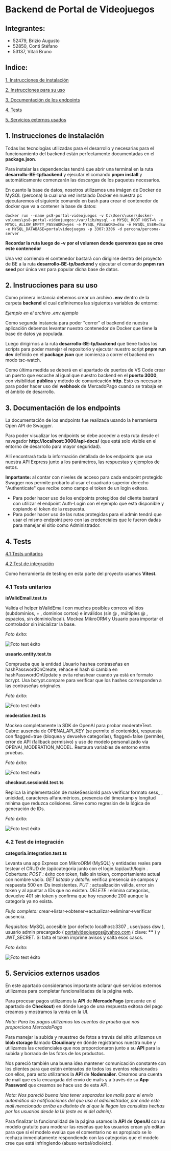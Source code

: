 # Backend de Portal de Videojuegos

## Integrantes:

- 52479, Brizio Augusto
- 52850, Conti Stéfano
- 53137, Vitali Bruno

## Indice:

<a href="#1-instrucciones-de-instalación"><u>1. Instrucciones de instalación</u></a>

<a href="#2-instrucciones-para-su-uso"><u>2. Instrucciones para su uso</u></a>

<a href="#3-documentación-de-los-endpoints"><u>3. Documentación de los endpoints</u></a>

<a href="#4-Tests"><u>4. Tests</u></a>

<a href="#5-servicios-externos-usados"><u>5. Servicios externos usados</u></a>

## 1. Instrucciones de instalación

Todas las tecnologías utilizadas para el desarrollo y necesarias para el funcionamiento del backend están perfectamente documentadas en el **package.json**.

Para instalar las dependencias tendrá que abrir una terminal en la ruta **desarrollo-BE-tp/backend** y ejecutar el comando **pnpm install** y automáticamente comenzarán las descargas de los paquetes necesarios.

En cuanto la base de datos, nosotros utilizamos una imágen de Docker de MySQL (percona) la cual una vez instalado Docker en nuestra pc ejecutaremos el siguiente comando en bash para crear el contenedor de docker que va a contener la base de datos:

```
docker run --name ps8-portal-videojuegos -v C:\Users\user\docker-volumes\ps8-portal-videojuegos:/var/lib/mysql -e MYSQL_ROOT_HOST=% -e MYSQL_ALLOW_EMPTY_PASSWORD=yes -e MYSQL_PASSWORD=dsw -e MYSQL_USER=dsw -e MYSQL_DATABASE=portalvideojuegos -p 3307:3306 -d percona/percona-server
```

**Recordar la ruta luego de -v por el volumen donde queremos que se cree este contenedor**

Una vez corriendo el contenedor bastará con dirigirse dentro del proyecto de BE a la ruta **desarrollo-BE-tp/backend** y ejecutar el comando **pnpm run seed** por única vez para popular dicha base de datos.

## 2. Instrucciones para su uso

Como primera instancia debemos crear un archivo **.env** dentro de la carpeta **backend** el cual definiremos las siguientes variables de entorno:

_Ejemplo en el archivo .env.ejemplo_

Como segunda instancia para poder "correr" el backend de nuestra aplicación debemos levantar nuestro contenedor de Docker que tiene la base de datos ya populada.

Luego dirigirnos a la ruta **desarrollo-BE-tp/backend** que tiene todos los scripts para poder manejar el repositorio y ejecutar nuestro script **pnpm run dev** definido en el **package.json** que comienza a correr el backend en modo tsc-watch.

Como última medida se deberá en el apartado de puertos de VS Code crear un puerto que escuche al igual que nuestro backend en el **puerto 3000**, con visibilidad **pública** y método de comunicación **http**. Esto es necesario para poder hacer uso del **webhook** de MercadoPago cuando se trabaja en el ámbito de desarrollo.

## 3. Documentación de los endpoints

La documentación de los endpoints fue realizada usando la herramienta Open API de Swagger.

Para poder visualizar los endpoints se debe acceder a esta ruta desde el navegador **http://localhost:3000/api-docs/** (que está solo visible en el entorno de desarrollo para mayor seguridad).

Allí encontrará toda la información detallada de los endpoints que usa nuestra API Express junto a los parámetros, las respuestas y ejemplos de estos.

**Importante:** al contar con niveles de acceso para cada endpoint protegido Swagger nos permite probarlo al usar el cuadrado superior derecho "Authenticate" que recibe como campo el token de un login exitoso.

- Para poder hacer uso de los endpoints protegidos del cliente bastará con utilizar el endpoint Auth-Login con el ejemplo que está disponible y copiando el token de la respuesta.
- Para poder hacer uso de las rutas protegidas para el admin tendrá que usar el mismo endpoint pero con las credenciales que le fueron dadas para manejar el sitio como Administrador.

## 4. Tests

<a href="#41-tests-unitarios"><u>4.1 Tests unitarios</u></a>

<a href="#42-test-de-integración"><u>4.2 Test de integración</u></a>

Como herramienta de testing en esta parte del proyecto usamos **Vitest.**

### 4.1 Tests unitarios

**isValidEmail.test.ts**

Valida el helper isValidEmail con muchos posibles correos válidos (subdominios, + ,
dominios cortos) e inválidos (sin @ , múltiples @ , espacios, sin dominio/local). Mockea MikroORM y Usuario para importar el controlador sin inicializar la base.

_Foto éxito:_

![Foto test éxito](./assets/isValidaEmail-test-ts.png)

**usuario.entity.test.ts**

Comprueba que la entidad Usuario hashea contraseñas en hashPasswordOnCreate, rehace el
hash si cambia en hashPasswordOnUpdate y evita rehashear cuando ya está en formato
bcrypt. Usa bcrypt.compare para verificar que los hashes corresponden a las contraseñas
originales.

_Foto éxito:_

![Foto test éxito](./assets/usuario-entity-test-ts.png)

**moderation.test.ts**

Mockea completamente la SDK de OpenAI para probar moderateText. Cubre: ausencia de
OPENAI_API_KEY (se permite el contenido), respuesta con flagged=true (bloquea y devuelve
categorías), flagged=false (permite), error de API (fallback permisivo) y uso de modelo
personalizado vía OPENAI_MODERATION_MODEL. Restaura variables de entorno entre
pruebas.

_Foto éxito:_

![Foto test éxito](./assets/moderation-test-ts.png)

**checkout.sessionId.test.ts**

Replica la implementación de makeSessionId para verificar formato sess\_ , unicidad,
caracteres alfanuméricos, presencia del timestamp y longitud mínima que reduzca colisiones.
Sirve como regresión de la lógica de generación de IDs.

_Foto éxito:_

![Foto test éxito](./assets/checkout-sessionId-tests-ts.png)

### 4.2 Test de integración

**categoria.integration.test.ts**

Levanta una app Express con MikroORM (MySQL) y entidades reales para testear el CRUD de
/api/categoria junto con el login /api/auth/login .
Cobertura:
_POST :_ éxito con token, fallo sin token, comportamiento actual con nombre vacío.
_GET listado y detalle:_ verifica presencia de campos y respuesta 500 en IDs inexistentes.
_PUT :_ actualización válida, error sin token y al apuntar a IDs que no existen.
_DELETE :_ elimina categorías, devuelve 401 sin token y confirma que hoy responde 200
aunque la categoría ya no exista.

_Flujo completo:_
crear→listar→obtener→actualizar→eliminar→verificar ausencia.

_Requisitos:_ MySQL accesible (por defecto localhost:3307 , user/pass dsw ),
usuario admin precargado ( portalvideojuegos@yahoo.com / clave: **\*\*** ) y
JWT_SECRET. Si falta el token imprime avisos y salta esos casos.

_Foto éxito:_

![Foto test éxito](./assets/categoria-integration-test-ts.png)

## 5. Servicios externos usados

En este apartado consideramos importante aclarar qué servicios externos utilizamos para completar funcionalidades de la página web.

Para procesar pagos utilizamos la **API** de **MercadoPago** (presente en el apartado de **Checkout**) en dónde luego de una respuesta exitosa del pago creamos y mostramos la venta en la UI.

_Nota: Para los pagos utilizamos las cuentas de prueba que nos proporciona MercadoPago_

Para manejar la subida y muestreo de fotos a través del sitio utilizamos un **blob storage** llamado **Cloudinary** en dónde registramos nuestra nube y utilizamos las credenciales que nos proporcionaron junto a su **API** para la subida y borrado de las fotos de los productos.

Nos pareció también una buena idea mantener comunicación constante con los clientes para que estén enterados de todos los eventos relacionados con ellos, para esto utilizamos la **API** de **Nodemailer**. Creamos una cuenta de mail que es la encargada del envío de mails y a través de su **App Password** que creamos se hace uso de esta API.

_Nota: Nos pareció buena idea tener separados los mails para el envío automático de notificaciones del que usa el administrador, por ende este mail mencionado arriba es distinto de al que le llegan las consultas hechas por los usuarios desde la UI (este es el del admin)._

Para finalizar la funcionalidad de la página usamos la **API** de **OpenAI** con su modelo gratuito para moderar las reseñas que los usuarios crean y/o editan para que si el modelo evalúa que el comentario no es apropiado se lo rechaza inmediatamente respondiendo con las categorías que el modelo cree que está infringiendo (abuso verbal/odio/etc).
